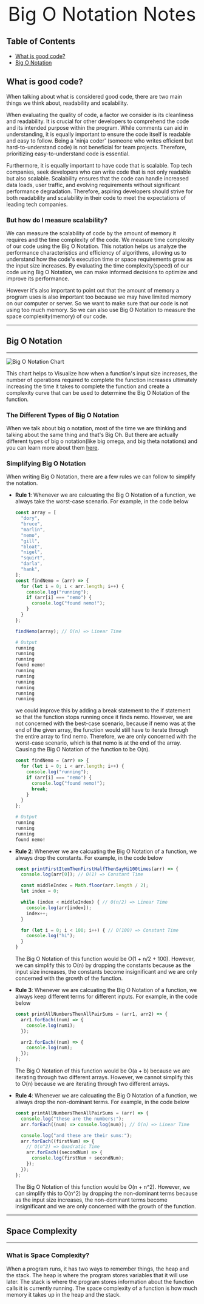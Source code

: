<div style="text-align: center; font-size: 50px">
Big O Notation Notes
</div>

## Table of Contents

- [What is good code?](#what-is-good-code?)
- [Big O Notation](#big-o-notation)

## What is good code?

When talking about what is considered good code, there are two main things we think about, readability and scalability.

When evaluating the quality of code, a factor we consider is its cleanliness and readability. It is crucial for other developers to comprehend the code and its intended purpose within the program. While comments can aid in understanding, it is equally important to ensure the code itself is readable and easy to follow. Being a 'ninja coder' (someone who writes efficient but hard-to-understand code) is not beneficial for team projects. Therefore, prioritizing easy-to-understand code is essential.

Furthermore, it is equally important to have code that is scalable. Top tech companies, seek developers who can write code that is not only readable but also scalable. Scalability ensures that the code can handle increased data loads, user traffic, and evolving requirements without significant performance degradation. Therefore, aspiring developers should strive for both readability and scalability in their code to meet the expectations of leading tech companies.

### **But how do I measure scalability?**

We can measure the scalability of code by the amount of memory it requires and the time complexity of the code. We measure time complexity of our code using the Big O Notation. This notation helps us analyze the performance characteristics and efficiency of algorithms, allowing us to understand how the code's execution time or space requirements grow as the input size increases. By evaluating the time complexity(speed) of our code using Big O Notation, we can make informed decisions to optimize and improve its performance.

However it's also important to point out that the amount of memory a program uses is also important too because we may have limited memory on our computer or server. So we want to make sure that our code is not using too much memory. So we can also use Big O Notation to measure the space complexity(memory) of our code.

---

## Big O Notation

---

![Big O Notation Chart](./note_images/big-o-notation.png)

This chart helps to Visualize how when a function's input size increases, the number of operations required to complete the function increases ultimately increasing the time it takes to complete the function and create a complexity curve that can be used to determine the Big O Notation of the function.

### The Different Types of Big O Notation

When we talk about big o notation, most of the time we are thinking and talking about the same thing and that's Big Oh. But there are actually different types of big o notation(like big omega, and big theta notations) and you can learn more about them [here](https://www.quora.com/What-is-the-difference-between-big-oh-big-omega-and-big-theta-notations).

### Simplifying Big O Notation

When writing Big O Notation, there are a few rules we can follow to simplify the notation.

- **Rule 1**: Whenever we are calcuating the Big O Notation of a function, we always take the worst-case scenario. For example, in the code below

  ```javascript
  const array = [
    "dory",
    "bruce",
    "marlin",
    "nemo",
    "gill",
    "bloat",
    "nigel",
    "squirt",
    "darla",
    "hank",
  ];
  const findNemo = (arr) => {
    for (let i = 0; i < arr.length; i++) {
      console.log("running");
      if (arr[i] === "nemo") {
        console.log("found nemo!");
      }
    }
  };

  findNemo(array); // O(n) => Linear Time
  ```

  ```bash
  # Output
  running
  running
  running
  found nemo!
  running
  running
  running
  running
  running
  running
  ```

  we could improve this by adding a break statement to the if statement so that the function stops running once it finds nemo. However, we are not concerned with the best-case scenario, because if nemo was at the end of the given array, the function would still have to iterate through the entire array to find nemo. Therefore, we are only concerned with the worst-case scenario, which is that nemo is at the end of the array. Causing the Big O Notation of the function to be O(n).

  ```javascript
  const findNemo = (arr) => {
    for (let i = 0; i < arr.length; i++) {
      console.log("running");
      if (arr[i] === "nemo") {
        console.log("found nemo!");
        break;
      }
    }
  };
  ```

  ```bash
  # Output
  running
  running
  running
  found nemo!
  ```

- **Rule 2**: Whenever we are calcuating the Big O Notation of a function, we always drop the constants. For example, in the code below

  ```javascript
  const printFirstItemThenFirstHalfThenSayHi100times(arr) => {
    console.log(arr[0]); // O(1) => Constant Time

    const middleIndex = Math.floor(arr.length / 2);
    let index = 0;

    while (index < middleIndex) { // O(n/2) => Linear Time
      console.log(arr[index]);
      index++;
    }

    for (let i = 0; i < 100; i++) { // O(100) => Constant Time
      console.log("hi");
    }
  }
  ```

  The Big O Notation of this function would be O(1 + n/2 + 100). However, we can simplify this to O(n) by dropping the constants because as the input size increases, the constants become insignificant and we are only concerned with the growth of the function.

- **Rule 3**: Whenever we are calcuating the Big O Notation of a function, we always keep different terms for different inputs. For example, in the code below

  ```javascript
  const printAllNumbersThenAllPairSums = (arr1, arr2) => {
    arr1.forEach((num) => {
      console.log(num1);
    });

    arr2.forEach((num) => {
      console.log(num);
    });
  };
  ```

  The Big O Notation of this function would be O(a + b) because we are iterating through two different arrays. However, we cannot simplify this to O(n) because we are iterating through two different arrays.

- **Rule 4**: Whenever we are calcuating the Big O Notation of a function, we always drop the non-dominant terms. For example, in the code below

  ```javascript
  const printAllNumbersThenAllPairSums = (arr) => {
    console.log("these are the numbers:");
    arr.forEach((num) => console.log(num)); // O(n) => Linear Time

    console.log("and these are their sums:");
    arr.forEach((firstNum) => {
      // O(n^2) => Quadratic Time
      arr.forEach((secondNum) => {
        console.log(firstNum + secondNum);
      });
    });
  };
  ```

  The Big O Notation of this function would be O(n + n^2). However, we can simplify this to O(n^2) by dropping the non-dominant terms because as the input size increases, the non-dominant terms become insignificant and we are only concerned with the growth of the function.

---

## Space Complexity

---

### What is Space Complexity?

When a program runs, it has two ways to remember things, the heap and the stack. The heap is where the program stores variables that it will use later. The stack is where the program stores information about the function calls it is currently running. The space complexity of a function is how much memory it takes up in the heap and the stack.
